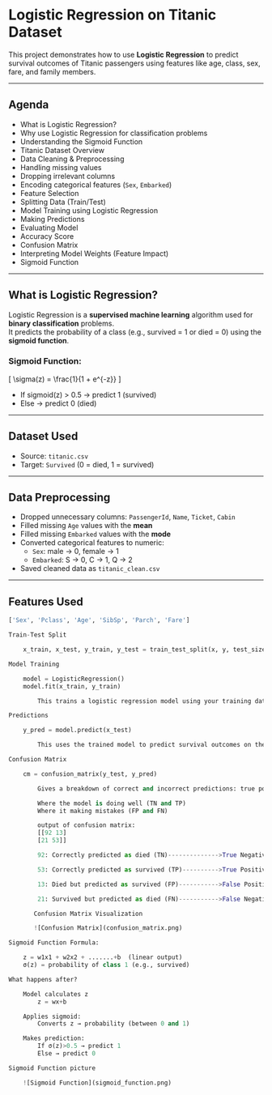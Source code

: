 #  Logistic Regression on Titanic Dataset

This project demonstrates how to use **Logistic Regression** to predict survival outcomes of Titanic passengers using features like age, class, sex, fare, and family members.

---

##  Agenda

-  What is Logistic Regression?
-  Why use Logistic Regression for classification problems
-  Understanding the Sigmoid Function
-  Titanic Dataset Overview
-  Data Cleaning & Preprocessing
  - Handling missing values
  - Dropping irrelevant columns
  - Encoding categorical features (`Sex`, `Embarked`)
-  Feature Selection
-  Splitting Data (Train/Test)
-  Model Training using Logistic Regression
-  Making Predictions
-  Evaluating Model
  - Accuracy Score
  - Confusion Matrix
-  Interpreting Model Weights (Feature Impact)
-  Sigmoid Function

---

##  What is Logistic Regression?

Logistic Regression is a **supervised machine learning** algorithm used for **binary classification** problems.  
It predicts the probability of a class (e.g., survived = 1 or died = 0) using the **sigmoid function**.

###  Sigmoid Function:

\[
\sigma(z) = \frac{1}{1 + e^{-z}}
\]

- If sigmoid(z) > 0.5 → predict 1 (survived)  
- Else → predict 0 (died)

---

##  Dataset Used

- Source: `titanic.csv`
- Target: `Survived` (0 = died, 1 = survived)

---

##  Data Preprocessing

- Dropped unnecessary columns: `PassengerId`, `Name`, `Ticket`, `Cabin`
- Filled missing `Age` values with the **mean**
- Filled missing `Embarked` values with the **mode**
- Converted categorical features to numeric:
  - `Sex`: male → 0, female → 1
  - `Embarked`: S → 0, C → 1, Q → 2
- Saved cleaned data as `titanic_clean.csv`

---

##  Features Used

```python
['Sex', 'Pclass', 'Age', 'SibSp', 'Parch', 'Fare']

Train-Test Split

    x_train, x_test, y_train, y_test = train_test_split(x, y, test_size=0.4, random_state=42)

Model Training

    model = LogisticRegression()
    model.fit(x_train, y_train)

        This trains a logistic regression model using your training data. The model learns patterns to classify passengers as survived or not.

Predictions

    y_pred = model.predict(x_test)

        This uses the trained model to predict survival outcomes on the test data.

Confusion Matrix

    cm = confusion_matrix(y_test, y_pred)

        Gives a breakdown of correct and incorrect predictions: true positives, false positives, etc.

        Where the model is doing well (TN and TP)
        Where it making mistakes (FP and FN)

        output of confusion matrix:
        [[92 13]
        [21 53]]

        92: Correctly predicted as died (TN)-------------->True Negative 

        53: Correctly predicted as survived (TP)---------->True Positive

        13: Died but predicted as survived (FP)----------->False Positive

        21: Survived but predicted as died (FN)----------->False Negative

       Confusion Matrix Visualization

       ![Confusion Matrix](confusion_matrix.png)

Sigmoid Function Formula:

    z = w1x1 + w2x2 + .......+b  (linear output)
    σ(z) = probability of class 1 (e.g., survived)

What happens after?

    Model calculates z
        z = wx+b

    Applies sigmoid:
        Converts z → probability (between 0 and 1)

    Makes prediction:
        If σ(z)>0.5 → predict 1
        Else → predict 0

Sigmoid Function picture 

    ![Sigmoid Function](sigmoid_function.png)
